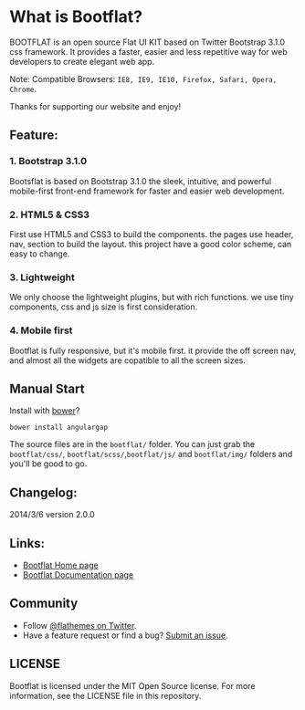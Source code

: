 # What is Bootflat?

BOOTFLAT is an open source Flat UI KIT based on Twitter Bootstrap 3.1.0 css framework. It provides a faster, easier and less repetitive way for web developers to create elegant web app.

Note: Compatible Browsers: `IE8, IE9, IE10, Firefox, Safari, Opera, Chrome`.

Thanks for supporting our website and enjoy!

## Feature:

### 1. Bootstrap 3.1.0
Bootsflat is based on Bootstrap 3.1.0 the sleek, intuitive, and powerful mobile-first front-end framework for faster and easier web development.

### 2. HTML5 & CSS3
First use HTML5 and CSS3 to build the components. the pages use header, nav, section to build the layout. this project have a good color scheme, can easy to change.

### 3. Lightweight
We only choose the lightweight plugins, but with rich functions. we use tiny components, css and js size is first consideration.

### 4. Mobile first
Bootflat is fully responsive, but it's mobile first. it provide the off screen nav, and almost all the widgets are copatible to all the screen sizes.

## Manual Start
Install with [bower](http://bower.io/)?

`bower install angulargap`

The source files are in the `bootflat/` folder. You can just grab the `bootflat/css/`, `bootflat/scss/`,`bootflat/js/` and `bootflat/img/` folders and you'll be good to go.

## Changelog:

2014/3/6 version 2.0.0

## Links:

+ [Bootflat Home page](http://bootflat.github.io/)
+ [Bootflat Documentation page](http://bootflat.github.io/documentation.html)

## Community

+ Follow [@flathemes on Twitter](https://twitter.com/flathemes).
+ Have a feature request or find a bug? [Submit an issue](https://github.com/angulargap/angulargap.github.io/issues).

## LICENSE

Bootflat is licensed under the MIT Open Source license. For more information, see the LICENSE file in this repository.

